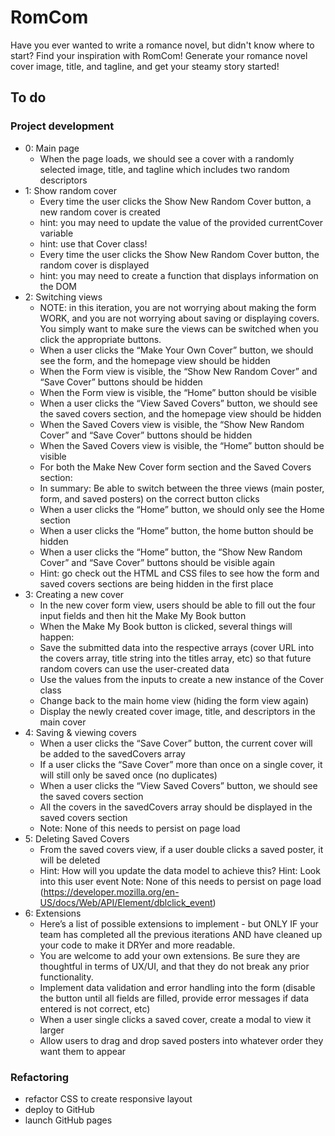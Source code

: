 # RomCom

Have you ever wanted to write a romance novel, but didn't know where to start? Find your inspiration with RomCom! Generate your romance novel cover image, title, and tagline, and get your steamy story started!

## To do

### Project development
* 0: Main page
  * When the page loads, we should see a cover with a randomly selected image, title, and tagline which includes two random descriptors
* 1: Show random cover
  * Every time the user clicks the Show New Random Cover button, a new random cover is created
  * hint: you may need to update the value of the provided currentCover variable
  * hint: use that Cover class!
  * Every time the user clicks the Show New Random Cover button, the random cover is displayed 
  * hint: you may need to create a function that displays information on the DOM
* 2: Switching views
  * NOTE: in this iteration, you are not worrying about making the form WORK, and you are not worrying about saving or displaying covers. You simply want to make sure the views can be switched when you click the appropriate buttons.
  * When a user clicks the “Make Your Own Cover” button, we should see the form, and the homepage view should be hidden
  * When the Form view is visible, the “Show New Random Cover” and “Save Cover” buttons should be hidden
  * When the Form view is visible, the “Home” button should be visible
  * When a user clicks the “View Saved Covers” button, we should see the saved covers section, and the homepage view should be hidden
  * When the Saved Covers view is visible, the “Show New Random Cover” and “Save Cover” buttons should be hidden
  * When the Saved Covers view is visible, the “Home” button should be visible
  * For both the Make New Cover form section and the Saved Covers section:
  * In summary: Be able to switch between the three views (main poster, form, and saved posters) on the correct button clicks
  * When a user clicks the “Home” button, we should only see the Home section
  * When a user clicks the “Home” button, the home button should be hidden
  * When a user clicks the “Home” button, the “Show New Random Cover” and “Save Cover” buttons should be visible again
  * Hint: go check out the HTML and CSS files to see how the form and saved covers sections are being hidden in the first place
* 3: Creating a new cover
  * In the new cover form view, users should be able to fill out the four input fields and then hit the Make My Book button
  * When the Make My Book button is clicked, several things will happen: 
  * Save the submitted data into the respective arrays (cover URL into the covers array, title string into the titles array, etc) so that future random covers can use the user-created data
  * Use the values from the inputs to create a new instance of the Cover class
  * Change back to the main home view (hiding the form view again)
  * Display the newly created cover image, title, and descriptors in the main cover
* 4: Saving & viewing covers
  * When a user clicks the “Save Cover” button, the current cover will be added to the savedCovers array
  * If a user clicks the “Save Cover” more than once on a single cover, it will still only be saved once (no duplicates)
  * When a user clicks the “View Saved Covers” button, we should see the saved covers section
  * All the covers in the savedCovers array should be displayed in the saved covers section
  * Note: None of this needs to persist on page load
* 5: Deleting Saved Covers
  * From the saved covers view, if a user double clicks a saved poster, it will be deleted
  * Hint: How will you update the data model to achieve this? Hint: Look into this user event Note: None of this needs to persist on page load (https://developer.mozilla.org/en-US/docs/Web/API/Element/dblclick_event)
* 6: Extensions
  * Here’s a list of possible extensions to implement - but ONLY IF your team has completed all the previous iterations AND have cleaned up your code to make it DRYer and more readable.
  * You are welcome to add your own extensions. Be sure they are thoughtful in terms of UX/UI, and that they do not break any prior functionality.
  * Implement data validation and error handling into the form (disable the button until all fields are filled, provide error messages if data entered is not correct, etc)
  * When a user single clicks a saved cover, create a modal to view it larger
  * Allow users to drag and drop saved posters into whatever order they want them to appear

### Refactoring
* refactor CSS to create responsive layout
* deploy to GitHub
* launch GitHub pages
